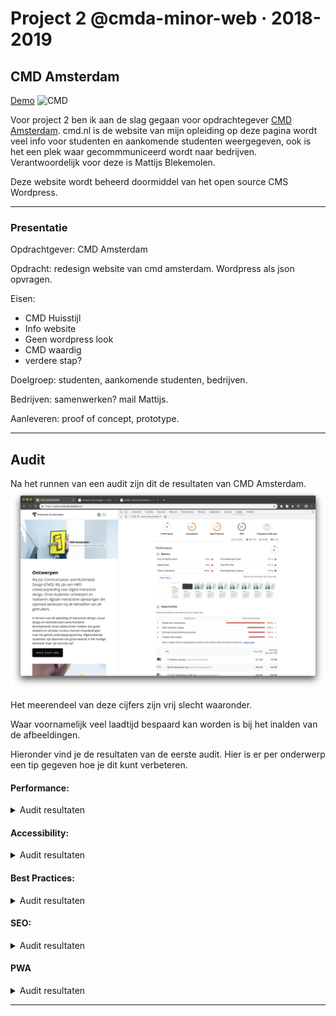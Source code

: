 # Project 2 @cmda-minor-web · 2018-2019

## CMD Amsterdam
[Demo](https://cmd-amsterdam.herokuapp.com/)
![CMD](https://github.com/NathanKeyzer/project-2-1819/blob/master/public/images/cmd.png?raw=true)

Voor project 2 ben ik aan de slag gegaan voor opdrachtegever [CMD Amsterdam](https://www.cmd-amsterdam.nl/). cmd.nl is de website van mijn opleiding op deze pagina wordt veel info voor studenten en aankomende studenten weergegeven, ook is het een plek waar gecommmuniceerd wordt naar bedrijven. Verantwoordelijk voor deze is Mattijs Blekemolen.

Deze website wordt beheerd doormiddel van het open source CMS Wordpress.

---

### Presentatie

Opdrachtgever: CMD Amsterdam

Opdracht: redesign website van cmd amsterdam.
Wordpress als json opvragen.

Eisen:

- CMD Huisstijl
- Info website
- Geen wordpress look
- CMD waardig
- verdere stap?

Doelgroep: studenten, aankomende studenten, bedrijven.

Bedrijven: samenwerken? mail Mattijs.

Aanleveren: proof of concept, prototype.

---

## Audit

Na het runnen van een audit zijn dit de resultaten van CMD Amsterdam. ![first-audit](https://github.com/NathanKeyzer/project-2-1819/blob/master/public/images/first-audit.png?raw=true)

Het meerendeel van deze cijfers zijn vrij slecht waaronder.

Waar voornamelijk veel laadtijd bespaard kan worden is bij het inalden van de afbeeldingen.

Hieronder vind je de resultaten van de eerste audit. Hier is er per onderwerp een tip gegeven hoe je dit kunt verbeteren.

#### Performance:

<details>
<summary>Audit resultaten</summary>

7
Metrics

- First Contentful Paint 9.4 s
- Speed index 9.4s
- Time to interactive 20.3s
- First Meaningful Paint 10.2s
- First CPU Idle 10.2s
- Estimated Input Latency 10 ms Green

Opportunities

- Enable text compression
- Eliminate render-blocking resources
- Defer offscreen images(lazy loading)
- Properly size images
- Defer unused CSS
- Serve images in next-gen formats
- Minify JavaScript
- Efficiently encode images
- Minify CSS

</details>

#### Accessibility:

<details>
<summary>Audit resultaten</summary>

81

- Elements Have Discernible Names
  These are opportunities to improve the semantics of the controls in your application. this may enhance the experience for user of assistive technology, like screen reader.

- Meta Tags Used Properly
  These are opportunities to improve the user experience of your site.

</details>

#### Best Practices:

<details>
<summary>Audit resultaten</summary>

71

- Does not use HTTP/2 for all of its resources.
- Does not use passive listeners to improve scrolling performance.
- Links to cross-origin destinations are unsafe.
- includes front-end Javascript libraries with known security vulnerabilities.

</details>

#### SEO:

<details>
<summary>Audit resultaten</summary>

91

Content Best Practise
Format your HTML in a way that enables crawlers to better understand your app's content.

- Document does not have a meta description
  Meta descriptions may be included in search results to concisely summarize page content.

</details>

#### PWA

<details>
<summary>Audit resultaten</summary>

Fast and reliable

- Page load is not fast enough of a progressive web app. Your page loads too slowly and is not interactive within 10 seconds. Look at the opportunities and diagnostics in the Performance section to learn how to improve.
- Current page does not respond with a 200 when offline.

Installable

- No usable manifest

PWA Optimized

- Failures: No manifest was fetched.
- Failures: No manifest was fetched, No `<meta name="theme-color">` tag found.

</details>



---
